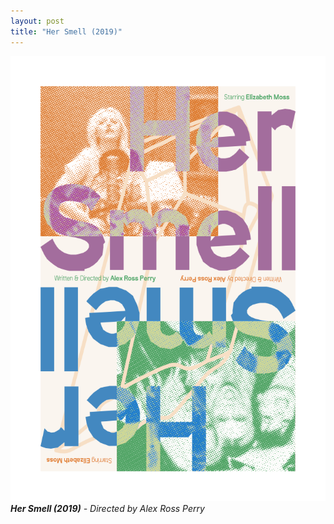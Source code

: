 ```yaml
---
layout: post
title: "Her Smell (2019)"
---
```


!["Her Smell (2019) Poster"](/assets/posters/her-smell.png)
_**Her Smell (2019)** - Directed by Alex Ross Perry_